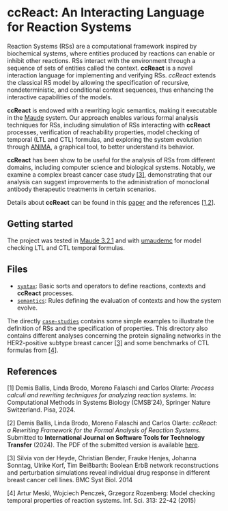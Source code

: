 # ccReact: An Interacting Language for Reaction Systems

Reaction Systems (RSs) are a computational framework inspired by biochemical
systems, where entities produced by reactions can enable or inhibit other
reactions. RSs interact with the environment through a sequence of sets of
entities called the context. __ccReact__ is a novel interaction language for
implementing and verifying RSs. _ccReact_ extends the classical RS model by
allowing the specification of recursive, nondeterministic, and conditional
context sequences, thus enhancing the interactive capabilities of the models.

__ccReact__ is endowed with a rewriting logic semantics, making it executable in
the [Maude](https://maude.cs.illinois.edu/wiki/The_Maude_System) system. Our
approach enables various formal analysis techniques for RSs, including
simulation of RSs interacting with __ccReact__ processes, verification of
reachability properties, model checking of temporal (LTL and CTL) formulas, and
exploring the system evolution through
[ANIMA](https://safe-tools.dsic.upv.es/anima/), a graphical tool, to better
understand its behavior.

__ccReact__ has been show to be useful for the analysis of RSs from different
domains, including computer science and biological systems. Notably, we examine
a complex breast cancer case study [[3]](#references), demonstrating that our
analysis can suggest improvements to the administration of monoclonal antibody
therapeutic treatments in certain scenarios.

Details about __ccReact__ can be found in this [paper](./paper.pdf) and the
references [[1,2](#references)].


## Getting started

The project was tested in [Maude 3.2.1](http://maude.cs.illinois.edu/) and with
[umaudemc](https://github.com/fadoss/umaudemc) for model checking LTL and CTL
temporal formulas. 

## Files

- [`syntax`](./syntax.maude): Basic sorts and operators to define reactions,
  contexts and __ccReact__ processes. 
- [`semantics`](./semantics.maude): Rules defining the evaluation of contexts
  and how the system evolve.

The directly [`case-studies`](./case-studies/) contains some simple examples to
illustrate the definition of RSs and the specification of properties. This
directory also contains different analyses concerning the protein signaling
networks in the HER2-positive subtype breast cancer [[3]](#references) and some
benchmarks of CTL formulas from [[4]](#references).

## References

[1] Demis Ballis, Linda Brodo, Moreno Falaschi and  Carlos Olarte: _Process
calculi and rewriting techniques for analyzing reaction systems_. In:
Computational Methods in Systems Biology (CMSB’24), Springer Nature
Switzerland. Pisa, 2024. 

[2]  Demis Ballis, Linda Brodo, Moreno Falaschi and  Carlos Olarte: _ccReact: a
Rewriting Framework for the Formal Analysis of Reaction Systems_. Submitted to
__International Journal on Software Tools for Technology Transfer__ (2024). The
PDF of the submitted version is available [here](./paper.pdf).

[3] Silvia von der Heyde, Christian Bender, Frauke Henjes, Johanna Sonntag,
Ulrike Korf, Tim Beißbarth: Boolean ErbB network reconstructions and
perturbation simulations reveal individual drug response in different breast
cancer cell lines. BMC Syst Biol. 2014

[4] Artur Meski, Wojciech Penczek, Grzegorz Rozenberg: Model checking temporal
properties of reaction systems. Inf. Sci. 313: 22-42 (2015)
